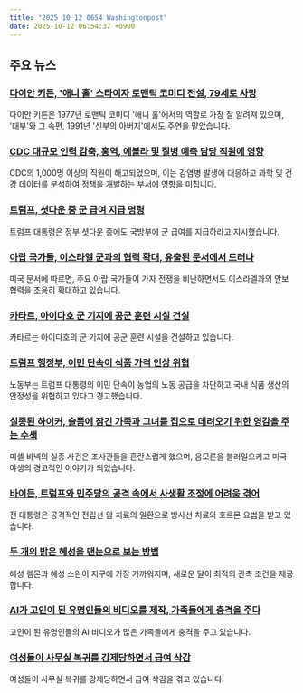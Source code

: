 ```yaml
---
title: "2025 10 12 0654 Washingtonpost"
date: 2025-10-12 06:54:37 +0900
---
```


## 주요 뉴스
### [다이안 키튼, '애니 홀' 스타이자 로맨틱 코미디 전설, 79세로 사망](https://www.washingtonpost.com/style/2025/10/11/diane-keaton-obit/)
다이안 키튼은 1977년 로맨틱 코미디 '애니 홀'에서의 역할로 가장 잘 알려져 있으며, '대부'와 그 속편, 1991년 '신부의 아버지'에서도 주연을 맡았습니다.
### [CDC 대규모 인력 감축, 홍역, 에볼라 및 질병 예측 담당 직원에 영향](https://www.washingtonpost.com/health/2025/10/11/cdc-layoffs-public-health-shutdown/)
CDC의 1,000명 이상의 직원이 해고되었으며, 이는 감염병 발생에 대응하고 과학 및 건강 데이터를 분석하여 정책을 개발하는 부서에 영향을 미칩니다.
### [트럼프, 셧다운 중 군 급여 지급 명령](https://www.washingtonpost.com/politics/2025/10/11/military-pay-shutdown-trump/)
트럼프 대통령은 정부 셧다운 중에도 국방부에 군 급여를 지급하라고 지시했습니다.
### [아랍 국가들, 이스라엘 군과의 협력 확대, 유출된 문서에서 드러나](https://www.washingtonpost.com/national-security/2025/10/11/us-israel-arab-military-leaked-documents/)
미국 문서에 따르면, 주요 아랍 국가들이 가자 전쟁을 비난하면서도 이스라엘과의 안보 협력을 조용히 확대하고 있습니다.
### [카타르, 아이다호 군 기지에 공군 훈련 시설 건설](https://www.washingtonpost.com/national-security/2025/10/11/qatar-air-foce-facility-us-idaho/)
카타르는 아이다호의 군 기지에 공군 훈련 시설을 건설하고 있습니다.
### [트럼프 행정부, 이민 단속이 식품 가격 인상 위협](https://www.washingtonpost.com/business/2025/10/11/immigration-crackdown-food-prices/)
노동부는 트럼프 대통령의 이민 단속이 농업의 노동 공급을 차단하고 국내 식품 생산의 안정성을 위협하고 있다고 경고했습니다.
### [실종된 하이커, 슬픔에 잠긴 가족과 그녀를 집으로 데려오기 위한 영감을 주는 수색](https://www.washingtonpost.com/sports/interactive/2025/michelle-vanek-disappearance/)
미셸 바넥의 실종 사건은 조사관들을 혼란스럽게 했으며, 음모론을 불러일으키고 미국 야생의 경고적인 이야기가 되었습니다.
### [바이든, 트럼프와 민주당의 공격 속에서 사생활 조정에 어려움 겪어](https://www.washingtonpost.com/politics/2025/10/11/biden-private-cancer-presidency/)
전 대통령은 공격적인 전립선 암 치료의 일환으로 방사선 치료와 호르몬 요법을 받고 있습니다.
### [두 개의 밝은 혜성을 맨눈으로 보는 방법](https://www.washingtonpost.com/science/2025/10/11/comet-lemmon-comet-swan-star-gazing/)
혜성 렘몬과 혜성 스완이 지구에 가장 가까워지며, 새로운 달이 최적의 관측 조건을 제공합니다.
### [AI가 고인이 된 유명인들의 비디오를 제작, 가족들에게 충격을 주다](https://www.washingtonpost.com/technology/2025/10/11/openai-sora-dead-celebrities-ai/)
고인이 된 유명인들의 AI 비디오가 많은 가족들에게 충격을 주고 있습니다.
### [여성들이 사무실 복귀를 강제당하면서 급여 삭감](https://www.washingtonpost.com/business/2025/10/11/rto-mandates-gender-wage-gap/)
여성들이 사무실 복귀를 강제당하면서 급여 삭감을 겪고 있습니다.